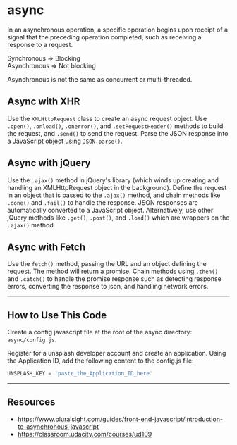 # async

In an asynchronous operation, a specific operation begins upon receipt of a signal that the preceding operation completed, such as receiving a response to a request. 

Synchronous => Blocking   
Asynchronous => Not blocking  

Asynchronous is not the same as concurrent or multi-threaded.

## Async with XHR

Use the `XMLHttpRequest` class to create an async request object. Use `.open()`, `.onload()`, `.onerror()`, and `.setRequestHeader()` methods to build the request, and `.send()` to send the request. Parse the JSON response into a JavaScript object using `JSON.parse()`.    

## Async with jQuery

Use the `.ajax()` method in jQuery's library (which winds up creating and handling an XMLHttpRequest object in the background). Define the request in an object that is passed to the `.ajax()` method, and chain methods like `.done()` and `.fail()` to handle the response. JSON responses are automatically converted to a JavaScript object. Alternatively, use other jQuery methods like `.get()`, `.post()`, and `.load()` which are wrappers on the `.ajax()` method.  

## Async with Fetch

Use the `fetch()` method, passing the URL and an object defining the request. The method will return a promise. Chain methods using `.then()` and `.catch()` to handle the promise response such as detecting response errors, converting the response to json, and handling network errors.  

---
## How to Use This Code

Create a config javascript file at the root of the async directory: `async/config.js`.  

Register for a unsplash developer account and create an application. Using the Application ID, add the following content to the config.js file:

```javascript
UNSPLASH_KEY = 'paste_the_Application_ID_here'
```
---
## Resources
* https://www.pluralsight.com/guides/front-end-javascript/introduction-to-asynchronous-javascript  
* https://classroom.udacity.com/courses/ud109

